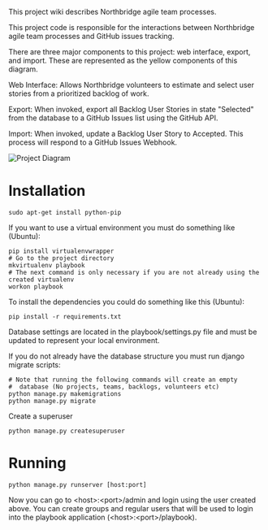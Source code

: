 This project wiki describes Northbridge agile team processes.

This project code is responsible for the interactions between Northbridge agile team processes and GitHub issues tracking.

There are three major components to this project: web interface, export, and import. These are represented as the yellow components of this diagram.

Web Interface: Allows Northbridge volunteers to estimate and select user stories from a prioritized backlog of work.

Export: When invoked, export all Backlog User Stories in state "Selected" from the database to a GitHub Issues list using the GitHub API.

Import: When invoked, update a Backlog User Story to Accepted. This process will respond to a GitHub Issues Webhook.

![Project Diagram](http://northbridgetech.org/images/alliance2.jpg)

Installation
============

	sudo apt-get install python-pip

If you want to use a virtual environment you must do something like (Ubuntu):

	pip install virtualenvwrapper
	# Go to the project directory
	mkvirtualenv playbook
	# The next command is only necessary if you are not already using the created virtualenv
	workon playbook

To install the dependencies you could do something like this (Ubuntu):

	pip install -r requirements.txt

Database settings are located in the playbook/settings.py file and must be updated to represent your local environment.

If you do not already have the database structure you must run django migrate scripts:

	# Note that running the following commands will create an empty
	#  database (No projects, teams, backlogs, volunteers etc)
	python manage.py makemigrations
	python manage.py migrate

Create a superuser

	python manage.py createsuperuser

Running
=======

	python manage.py runserver [host:port]

Now you can go to \<host\>:\<port\>/admin and login using the user created above. You can create groups and regular users that will be used to login into the playbook application (\<host\>:\<port\>/playbook).
